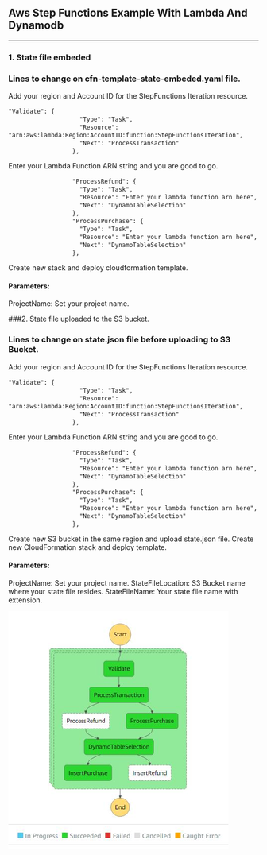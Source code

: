 ## **Aws Step Functions Example With Lambda And Dynamodb**

------------

### 1. State file embeded

### Lines to change on cfn-template-state-embeded.yaml file.
Add your region and Account ID for the StepFunctions Iteration resource.

    "Validate": {
                        "Type": "Task",
                        "Resource": "arn:aws:lambda:Region:AccountID:function:StepFunctionsIteration",
                        "Next": "ProcessTransaction"
                      },

Enter your Lambda Function ARN string and you are good to go.

                      "ProcessRefund": {
                        "Type": "Task",
                        "Resource": "Enter your lambda function arn here",
                        "Next": "DynamoTableSelection"
                      },
                      "ProcessPurchase": {
                        "Type": "Task",
                        "Resource": "Enter your lambda function arn here",
                        "Next": "DynamoTableSelection"
                      },

Create new stack and deploy cloudformation template.
#### Parameters:
ProjectName: Set your project name.

###2. State file uploaded to the S3 bucket.
### Lines to change on state.json file before uploading to S3 Bucket.
Add your region and Account ID for the StepFunctions Iteration resource.

    "Validate": {
                        "Type": "Task",
                        "Resource": "arn:aws:lambda:Region:AccountID:function:StepFunctionsIteration",
                        "Next": "ProcessTransaction"
                      },

Enter your Lambda Function ARN string and you are good to go.

                      "ProcessRefund": {
                        "Type": "Task",
                        "Resource": "Enter your lambda function arn here",
                        "Next": "DynamoTableSelection"
                      },
                      "ProcessPurchase": {
                        "Type": "Task",
                        "Resource": "Enter your lambda function arn here",
                        "Next": "DynamoTableSelection"
                      },

Create new S3 bucket in the same region and upload state.json file.
Create new CloudFormation stack and deploy template.
#### Parameters:
ProjectName: Set your project name.
StateFileLocation: S3 Bucket name where your state file resides.
StateFileName: Your state file name with extension.

![](images/State.JPG)


